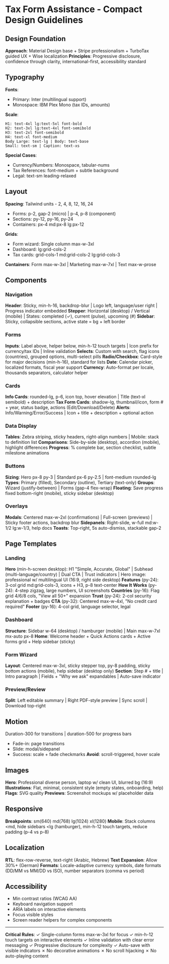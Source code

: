 # Tax Form Assistance - Compact Design Guidelines

## Design Foundation
**Approach**: Material Design base + Stripe professionalism + TurboTax guided UX + Wise localization
**Principles**: Progressive disclosure, confidence through clarity, international-first, accessibility standard

## Typography

**Fonts**:
- Primary: Inter (multilingual support)
- Monospace: IBM Plex Mono (tax IDs, amounts)

**Scale**:
```
H1: text-4xl lg:text-5xl font-bold
H2: text-3xl lg:text-4xl font-semibold
H3: text-2xl font-semibold
H4: text-xl font-medium
Body Large: text-lg | Body: text-base
Small: text-sm | Caption: text-xs
```

**Special Cases**:
- Currency/Numbers: Monospace, tabular-nums
- Tax References: font-medium + subtle background
- Legal: text-sm leading-relaxed

## Layout

**Spacing**: Tailwind units - 2, 4, 8, 12, 16, 24
- Forms: p-2, gap-2 (micro) | p-4, p-8 (component)
- Sections: py-12, py-16, py-24
- Containers: px-4 md:px-8 lg:px-12

**Grids**:
- Form wizard: Single column max-w-3xl
- Dashboard: lg:grid-cols-2
- Tax cards: grid-cols-1 md:grid-cols-2 lg:grid-cols-3

**Containers**: Form max-w-3xl | Marketing max-w-7xl | Text max-w-prose

## Components

### Navigation
**Header**: Sticky, min-h-16, backdrop-blur | Logo left, language/user right | Progress indicator embedded
**Stepper**: Horizontal (desktop) / Vertical (mobile) | States: completed (✓), current (pulse), upcoming (#)
**Sidebar**: Sticky, collapsible sections, active state = bg + left border

### Forms
**Inputs**: Label above, helper below, min-h-12 touch targets | Icon prefix for currency/tax IDs | Inline validation
**Selects**: Custom with search, flag icons (countries), grouped options, multi-select pills
**Radio/Checkbox**: Card-style for major decisions (min-h-16), standard for lists
**Date**: Calendar picker, localized formats, fiscal year support
**Currency**: Auto-format per locale, thousands separators, calculator helper

### Cards
**Info Cards**: rounded-lg, p-6, icon top, hover elevation | Title (text-xl semibold) + description
**Tax Form Cards**: shadow-lg, thumbnail/icon, form # + year, status badge, actions (Edit/Download/Delete)
**Alerts**: Info/Warning/Error/Success | Icon + title + description + optional action

### Data Display
**Tables**: Zebra striping, sticky headers, right-align numbers | Mobile: stack to definition list
**Comparisons**: Side-by-side (desktop), accordion (mobile), highlight differences
**Progress**: % complete bar, section checklist, subtle milestone animations

### Buttons
**Sizing**: Hero px-8 py-3 | Standard px-6 py-2.5 | font-medium rounded-lg
**Types**: Primary (filled), Secondary (outline), Tertiary (text-only)
**Groups**: Wizard (justify-between) | Forms (gap-4 flex-wrap)
**Floating**: Save progress fixed bottom-right (mobile), sticky sidebar (desktop)

### Overlays
**Modals**: Centered max-w-2xl (confirmations) | Full-screen (previews) | Sticky footer actions, backdrop blur
**Sidepanels**: Right-slide, w-full md:w-1/2 lg:w-1/3, help docs
**Toasts**: Top-right, 5s auto-dismiss, stackable gap-2

## Page Templates

### Landing
**Hero** (min-h-screen desktop): H1 "Simple, Accurate, Global" | Subhead (multi-language/country) | Dual CTA | Trust indicators | Hero image: professional w/ multilingual UI (16:9, right side desktop)
**Features** (py-24): 3-col grid md:grid-cols-3, icons + H3, p-8 text-center
**How It Works** (py-24): 4-step zigzag, large numbers, UI screenshots
**Countries** (py-16): Flag grid 4/6/8 cols, "View all 50+" expansion
**Trust** (py-24): 2-col security explanation + badges
**CTA** (py-32): Centered max-w-4xl, "No credit card required"
**Footer** (py-16): 4-col grid, language selector, legal

### Dashboard
**Structure**: Sidebar w-64 (desktop) / hamburger (mobile) | Main max-w-7xl mx-auto px-8
**Home**: Welcome header + Quick Actions cards + Active forms grid + Help sidebar (sticky)

### Form Wizard
**Layout**: Centered max-w-3xl, sticky stepper top, py-8 padding, sticky bottom actions (mobile), help sidebar (desktop only)
**Section**: Step # + title | Intro paragraph | Fields + "Why we ask" expandables | Auto-save indicator

### Preview/Review
**Split**: Left editable summary | Right PDF-style preview | Sync scroll | Download top-right

## Motion
Duration-300 for transitions | duration-500 for progress bars
- Fade-in: page transitions
- Slide: modal/sidepanel
- Success: scale + fade checkmarks
**Avoid**: scroll-triggered, hover scale

## Images
**Hero**: Professional diverse person, laptop w/ clean UI, blurred bg (16:9)
**Illustrations**: Flat, minimal, consistent style (empty states, onboarding, help)
**Flags**: SVG quality
**Previews**: Screenshot mockups w/ placeholder data

## Responsive
**Breakpoints**: sm(640) md(768) lg(1024) xl(1280)
**Mobile**: Stack columns <md, hide sidebars <lg (hamburger), min-h-12 touch targets, reduce padding (p-4 vs p-8)

## Localization
**RTL**: flex-row-reverse, text-right (Arabic, Hebrew)
**Text Expansion**: Allow 30%+ (German)
**Formats**: Locale-adaptive currency symbols, date formats (DD/MM vs MM/DD vs ISO), number separators (comma vs period)

## Accessibility
- Min contrast ratios (WCAG AA)
- Keyboard navigation support
- ARIA labels on interactive elements
- Focus visible styles
- Screen reader helpers for complex components

---
**Critical Rules**:
✓ Single-column forms max-w-3xl for focus
✓ min-h-12 touch targets on interactive elements
✓ Inline validation with clear error messaging
✓ Progressive disclosure for complexity
✓ Auto-save with visible indicators
✗ No decorative animations
✗ No scroll hijacking
✗ No auto-playing content